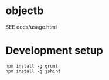 objectb
=======

SEE docs/usage.html

# Development setup

    npm install -g grunt
    npm install -g jshint




